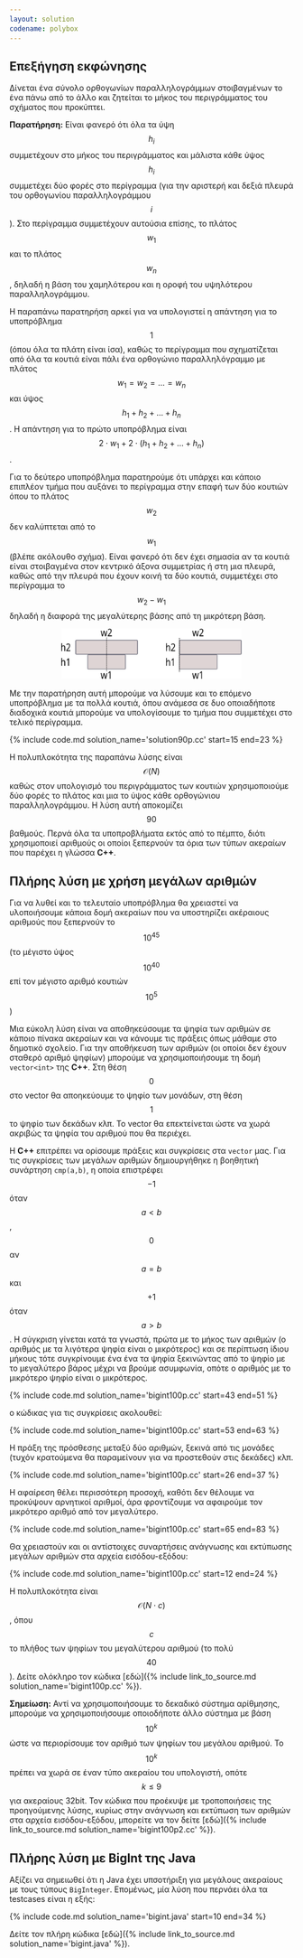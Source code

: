 ```yaml
---
layout: solution
codename: polybox
---
```


## Επεξήγηση εκφώνησης
Δίνεται ένα σύνολο ορθογωνίων παραλληλογράμμων στοιβαγμένων το ένα πάνω από το άλλο 
και ζητείται το μήκος του περιγράμματος του σχήματος που προκύπτει.

**Παρατήρηση:** Είναι φανερό ότι όλα τα ύψη $$h_i$$ συμμετέχουν στο μήκος του περιγράμματος και μάλιστα 
κάθε ύψος $$h_i$$ συμμετέχει δύο φορές στο περίγραμμα (για την αριστερή και δεξιά πλευρά του 
ορθογωνίου παραλληλογράμμου $$i$$). Στο περίγραμμα συμμετέχουν αυτούσια επίσης, το πλάτος $$w_1$$ 
και το πλάτος $$w_n$$, δηλαδή η βάση του χαμηλότερου και η οροφή του υψηλότερου παραλληλογράμμου. 

Η παραπάνω παρατηρήση αρκεί για να υπολογιστεί η απάντηση για το υποπρόβλημα 
$$1$$ (όπου όλα τα πλάτη είναι ίσα), καθώς το περίγραμμα που σχηματίζεται από όλα τα κουτιά είναι 
πάλι ένα ορθογώνιο παραλληλόγραμμο με πλάτος $$w_1=w_2=\dots=w_n$$ και ύψος $$h_1+h_2+\dots+h_n$$.
Η απάντηση για το πρώτο υποπρόβλημα είναι $$2\cdot w_1 + 2\cdot(h_1+h_2+\dots+h_n)$$.

Για το δεύτερο υποπρόβλημα παρατηρούμε ότι υπάρχει και κάποιο επιπλέον τμήμα που αυξάνει το περίγραμμα 
στην επαφή των δύο κουτιών όπου το πλάτος $$w_2$$ δεν καλύπτεται από το $$w_1$$ (βλέπε ακόλουθο σχήμα). 
Είναι φανερό ότι δεν έχει σημασία αν τα κουτιά είναι στοιβαγμένα στον κεντρικό άξονα συμμετρίας ή στη 
μια πλευρά, καθώς από την πλευρά που έχουν κοινή τα δύο κουτιά, συμμετέχει στο περίγραμμα το $$w_2-w_1$$ 
δηλαδή η διαφορά της μεγαλύτερης βάσης από τη μικρότερη βάση.

<center>
<img alt="Παράδειγμα με δύο κουτιά" src="/assets/37-a-polybox-subtask2.svg" width="320px">
</center>

Με την παρατήρηση αυτή μπορούμε να λύσουμε και το επόμενο υποπρόβλημα με τα πολλά κουτιά, όπου ανάμεσα σε 
δυο οποιαδήποτε διαδοχικά κουτιά μπορούμε να υπολογίσουμε το τμήμα που συμμετέχει στο τελικό περίγραμμα.

{% include code.md solution_name='solution90p.cc' start=15 end=23 %}

Η πολυπλοκότητα της παραπάνω λύσης είναι $$\mathcal{O}(N)$$ καθώς στον υπολογισμό του περιγράμματος των κουτιών χρησιμοποιούμε δύο 
φορές το πλάτος και μια το ύψος κάθε ορθογώνιου παραλληλογράμμου. Η λύση αυτή αποκομίζει $$90$$ βαθμούς. 
Περνά όλα τα υποπροβλήματα εκτός από 
το πέμπτο, διότι χρησιμοποιεί αριθμούς οι οποίοι ξεπερνούν τα όρια των τύπων ακεραίων που παρέχει η γλώσσα **C++**.

## Πλήρης λύση με χρήση μεγάλων αριθμών

Για να λυθεί και το τελευταίο υποπρόβλημα θα χρειαστεί να υλοποιήσουμε κάποια δομή ακεραίων που να υποστηρίζει 
ακέραιους αριθμούς που ξεπερνούν το $$10^{45}$$ (το μέγιστο ύψος $$10^{40}$$ επί τον μέγιστο αριθμό κουτιών $$10^5$$)

Μια εύκολη λύση είναι να αποθηκεύσουμε τα ψηφία των αριθμών σε κάποιο πίνακα ακεραίων και να κάνουμε τις 
πράξεις όπως μάθαμε στο δημοτικό σχολείο. Για την αποθήκευση των αριθμών (οι οποίοι δεν έχουν σταθερό αριθμό ψηφίων) 
μπορούμε να χρησιμοποιήσουμε τη δομή ``vector<int>`` της **C++**. Στη θέση $$0$$ στο vector θα αποηκεύουμε 
το ψηφίο των μονάδων, στη θέση $$1$$ το ψηφίο των δεκάδων κλπ. Το vector θα επεκτείνεται ώστε να χωρά ακριβώς τα ψηφία 
του αριθμού που θα περιέχει.

Η **C++** επιτρέπει να ορίσουμε πράξεις και συγκρίσεις στα ``vector`` μας. 
Για τις συγκρίσεις των μεγάλων αριθμών δημιουργήθηκε η βοηθητική συνάρτηση ``cmp(a,b)``, η οποία επιστρέφει 
$$-1$$ όταν $$a\lt b$$, $$0$$ αν $$a=b$$ και $$+1$$ όταν $$a\gt b$$.
Η σύγκριση γίνεται κατά τα γνωστά, 
πρώτα με το μήκος των αριθμών (ο αριθμός με τα λιγότερα ψηφία είναι ο μικρότερος) και σε περίπτωση ίδιου μήκους 
τότε συγκρίνουμε ένα ένα τα ψηφία ξεκινώντας από το ψηφίο με το μεγαλύτερο βάρος μέχρι να βρούμε ασυμφωνία, οπότε 
ο αριθμός με το μικρότερο ψηφίο είναι ο μικρότερος. 

{% include code.md solution_name='bigint100p.cc' start=43 end=51 %}

ο κώδικας για τις συγκρίσεις ακολουθεί: 

{% include code.md solution_name='bigint100p.cc' start=53 end=63 %}

Η πράξη της πρόσθεσης μεταξύ δύο αριθμών, ξεκινά από τις μονάδες (τυχόν κρατούμενα θα παραμείνουν για να 
προστεθούν στις δεκάδες) κλπ. 

{% include code.md solution_name='bigint100p.cc' start=26 end=37 %}

Η αφαίρεση θέλει περισσότερη προσοχή, καθότι δεν θέλουμε να προκύψουν αρνητικοί αριθμοί, άρα 
φροντίζουμε να αφαιρούμε τον μικρότερο αριθμό από τον μεγαλύτερο. 

{% include code.md solution_name='bigint100p.cc' start=65 end=83 %}

Θα χρειαστούν και οι αντίστοιχες συναρτήσεις ανάγνωσης και εκτύπωσης μεγάλων αριθμών στα αρχεία εισόδου-εξόδου:

{% include code.md solution_name='bigint100p.cc' start=12 end=24 %}

Η πολυπλοκότητα είναι $$\mathcal{O}(N\cdot c)$$, όπου $$c$$ το πλήθος των ψηφίων του μεγαλύτερου αριθμού (το πολύ $$40$$). Δείτε ολόκληρο τον κώδικα [εδώ]({% include link_to_source.md solution_name='bigint100p.cc' %}).

**Σημείωση:** Αντί να χρησιμοποιήσουμε το δεκαδικό σύστημα αρίθμησης, μπορούμε να χρησιμοποιήσουμε οποιοδήποτε άλλο σύστημα με 
βάση $$10^k$$ ώστε να περιορίσουμε τον αριθμό των ψηφίων του μεγάλου αριθμού. Το $$10^k$$ πρέπει να χωρά σε 
έναν τύπο ακεραίου του υπολογιστή, οπότε $$k\le9$$ για ακεραίους 32bit.
Τον κώδικα που προέκυψε με τροποποιήσεις της προηγούμενης λύσης, κυρίως στην ανάγνωση και εκτύπωση 
των αριθμών στα αρχεία εισόδου-εξόδου, μπορείτε να τον δείτε [εδώ]({% include link_to_source.md solution_name='bigint100p2.cc' %}).

## Πλήρης λύση με BigInt της Java

Αξίζει να σημειωθεί ότι η Java έχει υπσοτήριξη για μεγάλους ακεραίους με τους τύπους ``BigInteger``. Επομένως, μία λύση που περνάει όλα τα testcases είναι η εξής: 

{% include code.md solution_name='bigint.java' start=10 end=34 %}

Δείτε τον πλήρη κώδικα [εδώ]({% include link_to_source.md solution_name='bigint.java' %}).
